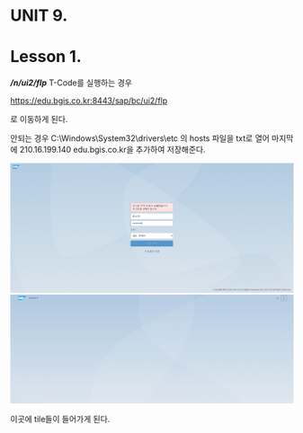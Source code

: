 # UNIT 9. 





# Lesson 1. 

***/n/ui2/flp*** T-Code를 실행하는 경우 

https://edu.bgis.co.kr:8443/sap/bc/ui2/flp

로 이동하게 된다.

안되는 경우 C:\Windows\System32\drivers\etc 의 hosts 파일을 txt로 열어 마지막에 210.16.199.140 edu.bgis.co.kr을 추가하여 저장해준다.

<img src="img/FIORI9.png" alt="FIORI" style="zoom:75%;" />

<img src="img/FIORI10.png" alt="FIORI" style="zoom:75%;" />

이곳에 tile들이 들어가게 된다.





